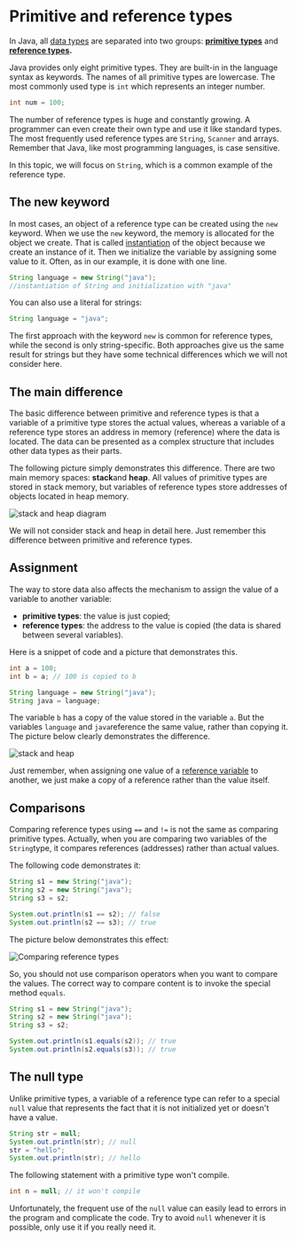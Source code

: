 # Primitive and reference types

In Java, all [data types](https://hyperskill.org/learn/step/5035) are separated into two groups: **[primitive types](https://hyperskill.org/learn/step/5035)** and **[reference types](https://hyperskill.org/learn/step/5035).**

Java provides only eight primitive types. They are built-in in the language syntax as keywords. The names of all primitive types are lowercase. The most commonly used type is `int` which represents an integer number.

```java
int num = 100;
```

The number of reference types is huge and constantly growing. A programmer can even create their own type and use it like standard types. The most frequently used reference types are `String`, `Scanner` and arrays. Remember that Java, like most programming languages, is case sensitive.

In this topic, we will focus on `String`, which is a common example of the reference type.

## The new keyword

In most cases, an object of a reference type can be created using the `new` keyword. When we use the `new` keyword, the memory is allocated for the object we create. That is called [instantiation](https://hyperskill.org/learn/step/5035) of the object because we create an instance of it. Then we initialize the variable by assigning some value to it. Often, as in our example, it is done with one line.

```java
String language = new String("java"); 
//instantiation of String and initialization with "java"
```

You can also use a literal for strings:

```java
String language = "java";
```

The first approach with the keyword `new` is common for reference types, while the second is only string-specific. Both approaches give us the same result for strings but they have some technical differences which we will not consider here.

## The main difference

The basic difference between primitive and reference types is that a variable of a primitive type stores the actual values, whereas a variable of a reference type stores an address in memory (reference) where the data is located. The data can be presented as a complex structure that includes other data types as their parts.

The following picture simply demonstrates this difference. There are two main memory spaces: **stack**and **heap**. All values of primitive types are stored in stack memory, but variables of reference types store addresses of objects located in heap memory.



![stack and heap diagram](https://ucarecdn.com/1f65bb80-d7af-44fa-b847-9bfcc674da63/)



We will not consider stack and heap in detail here. Just remember this difference between primitive and reference types.

## Assignment

The way to store data also affects the mechanism to assign the value of a variable to another variable:

- **primitive types**: the value is just copied;
- **reference types**: the address to the value is copied (the data is shared between several variables).

Here is a snippet of code and a picture that demonstrates this.

```java
int a = 100;
int b = a; // 100 is copied to b

String language = new String("java");
String java = language;
```

The variable `b` has a copy of the value stored in the variable `a`. But the variables `language` and `java`reference the same value, rather than copying it. The picture below clearly demonstrates the difference.

![stack and heap](https://ucarecdn.com/45c7da14-b310-49a3-8b74-c51aff294952/)

Just remember, when assigning one value of a [reference variable](https://hyperskill.org/learn/step/5035) to another, we just make a copy of a reference rather than the value itself.

## Comparisons

Comparing reference types using `==` and `!=` is not the same as comparing primitive types. Actually, when you are comparing two variables of the `String`type, it compares references (addresses) rather than actual values.

The following code demonstrates it:

```java
String s1 = new String("java");
String s2 = new String("java");
String s3 = s2;

System.out.println(s1 == s2); // false
System.out.println(s2 == s3); // true
```

The picture below demonstrates this effect:



![Comparing reference types](https://ucarecdn.com/0bdcd814-44e7-4f18-94a4-5605064c277c/)



So, you should not use comparison operators when you want to compare the values. The correct way to compare content is to invoke the special method `equals`.

```java
String s1 = new String("java");
String s2 = new String("java");
String s3 = s2;

System.out.println(s1.equals(s2)); // true
System.out.println(s2.equals(s3)); // true
```

## The null type

Unlike primitive types, a variable of a reference type can refer to a special `null` value that represents the fact that it is not initialized yet or doesn't have a value.

```java
String str = null;
System.out.println(str); // null
str = "hello";
System.out.println(str); // hello
```

The following statement with a primitive type won't compile.

```java
int n = null; // it won't compile
```

Unfortunately, the frequent use of the `null` value can easily lead to errors in the program and complicate the code. Try to avoid `null` whenever it is possible, only use it if you really need it.
